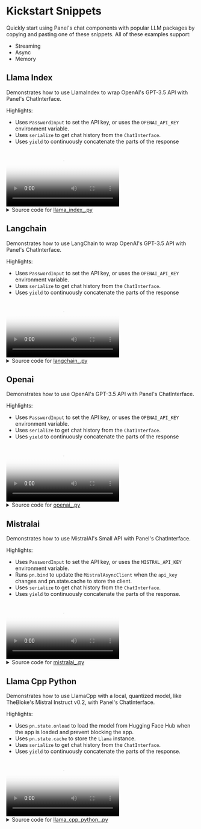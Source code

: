 # Kickstart Snippets
Quickly start using Panel's chat components with popular LLM packages by copying and pasting one of these snippets. All of these examples support:

- Streaming
- Async
- Memory


## Llama Index

Demonstrates how to use LlamaIndex to wrap OpenAI's GPT-3.5 API with Panel's ChatInterface.

Highlights:

- Uses `PasswordInput` to set the API key, or uses the `OPENAI_API_KEY` environment variable.
- Uses `serialize` to get chat history from the `ChatInterface`.
- Uses `yield` to continuously concatenate the parts of the response

<video controls poster="../assets/thumbnails/llama_index.png" >
    <source src="../assets/videos/llama_index.mp4" type="video/mp4"
    style="max-height: 400px; max-width: 600px;">
    Your browser does not support the video tag.
</video>



<details>

<summary>Source code for <a href='../examples/kickstart_snippets/llama_index_.py' target='_blank'>llama_index_.py</a></summary>

```python
"""
Demonstrates how to use LlamaIndex to wrap OpenAI's GPT-3.5 API with Panel's ChatInterface.

Highlights:

- Uses `PasswordInput` to set the API key, or uses the `OPENAI_API_KEY` environment variable.
- Uses `serialize` to get chat history from the `ChatInterface`.
- Uses `yield` to continuously concatenate the parts of the response
"""

import panel as pn
from llama_index.core.agent import ReActAgent
from llama_index.core.llms import ChatMessage
from llama_index.core.tools import FunctionTool
from llama_index.llms.openai import OpenAI

pn.extension()


def multiply(a: int, b: int) -> int:
    """Multiple two integers and returns the result integer"""
    return a * b


async def callback(contents: str, user: str, instance: pn.chat.ChatInterface):
    if api_key_input.value:
        # use api_key_input.value if set, otherwise use OPENAI_API_KEY
        llm.api_key = api_key_input.value

    # memory is a list of messages
    messages = [ChatMessage(**message) for message in instance.serialize()]

    response = await llm.astream_chat(
        model="gpt-3.5-turbo",
        messages=messages,
    )

    async for chunk in response:
        message = chunk.message.content
        yield str(message)


llm = OpenAI(model="gpt-3.5-turbo-0613")

multiply_tool = FunctionTool.from_defaults(fn=multiply)
agent = ReActAgent.from_tools([multiply_tool], llm=llm, verbose=True)

api_key_input = pn.widgets.PasswordInput(
    placeholder="sk-... uses $OPENAI_API_KEY if not set",
    sizing_mode="stretch_width",
    styles={"color": "black"},
)
chat_interface = pn.chat.ChatInterface(
    callback=callback,
    callback_user="GPT-3.5",
    help_text="Send a message to get a reply from GPT 3.5 Turbo!",
)
template = pn.template.FastListTemplate(
    title="LlamaIndex OpenAI GPT-3.5",
    header_background="#83CBF2",
    main=[chat_interface],
    header=[api_key_input],
)
template.servable()
```
</details>


## Langchain

Demonstrates how to use LangChain to wrap OpenAI's GPT-3.5 API with Panel's ChatInterface.

Highlights:

- Uses `PasswordInput` to set the API key, or uses the `OPENAI_API_KEY` environment variable.
- Uses `serialize` to get chat history from the `ChatInterface`.
- Uses `yield` to continuously concatenate the parts of the response

<video controls poster="../assets/thumbnails/langchain.png" >
    <source src="../assets/videos/langchain.mp4" type="video/mp4"
    style="max-height: 400px; max-width: 600px;">
    Your browser does not support the video tag.
</video>



<details>

<summary>Source code for <a href='../examples/kickstart_snippets/langchain_.py' target='_blank'>langchain_.py</a></summary>

```python
"""
Demonstrates how to use LangChain to wrap OpenAI's GPT-3.5 API with Panel's ChatInterface.

Highlights:

- Uses `PasswordInput` to set the API key, or uses the `OPENAI_API_KEY` environment variable.
- Uses `serialize` to get chat history from the `ChatInterface`.
- Uses `yield` to continuously concatenate the parts of the response
"""

from operator import itemgetter

import panel as pn
from langchain.memory import ConversationTokenBufferMemory
from langchain_core.messages import AIMessage, HumanMessage
from langchain_core.output_parsers import StrOutputParser
from langchain_core.prompts import ChatPromptTemplate
from langchain_core.runnables import RunnableLambda, RunnablePassthrough
from langchain_openai import ChatOpenAI

pn.extension()


async def callback(contents: str, user: str, instance: pn.chat.ChatInterface):
    if api_key_input.value:
        # use api_key_input.value if set, otherwise use OPENAI_API_KEY
        llm.api_key = api_key_input.value

    memory.clear()
    for message in instance.serialize():
        if message["role"] == "user":
            memory.chat_memory.add_user_message(HumanMessage(**message))
        else:
            memory.chat_memory.add_ai_message(AIMessage(**message))

    response = chain.astream({"user_input": contents})

    message = ""
    async for chunk in response:
        message += chunk
        yield message


llm = ChatOpenAI(model="gpt-3.5-turbo")
memory = ConversationTokenBufferMemory(
    return_messages=True,
    llm=llm,
    memory_key="chat_history",
    max_token_limit=8192 - 1024,
)
memory_link = RunnablePassthrough.assign(
    chat_history=RunnableLambda(memory.load_memory_variables)
    | itemgetter("chat_history")
)
prompt_link = ChatPromptTemplate.from_template(
    "{chat_history}\n\nBe a helpful chat bot and answer: {user_input}",
)
output_parser = StrOutputParser()

chain = (
    {"user_input": RunnablePassthrough()}
    | memory_link
    | prompt_link
    | llm
    | output_parser
)

api_key_input = pn.widgets.PasswordInput(
    placeholder="sk-... uses $OPENAI_API_KEY if not set",
    sizing_mode="stretch_width",
    styles={"color": "black"},
)
chat_interface = pn.chat.ChatInterface(
    callback=callback,
    callback_user="GPT-3.5",
    help_text="Send a message to get a reply from GPT 3.5 Turbo!",
    callback_exception="verbose",
)
template = pn.template.FastListTemplate(
    title="LangChain OpenAI GPT-3.5",
    header_background="#E8B0E6",
    main=[chat_interface],
    header=[api_key_input],
)
template.servable()
```
</details>


## Openai

Demonstrates how to use OpenAI's GPT-3.5 API with Panel's ChatInterface.

Highlights:

- Uses `PasswordInput` to set the API key, or uses the `OPENAI_API_KEY` environment variable.
- Uses `serialize` to get chat history from the `ChatInterface`.
- Uses `yield` to continuously concatenate the parts of the response

<video controls poster="../assets/thumbnails/openai.png" >
    <source src="../assets/videos/openai.mp4" type="video/mp4"
    style="max-height: 400px; max-width: 600px;">
    Your browser does not support the video tag.
</video>



<details>

<summary>Source code for <a href='../examples/kickstart_snippets/openai_.py' target='_blank'>openai_.py</a></summary>

```python
"""
Demonstrates how to use OpenAI's GPT-3.5 API with Panel's ChatInterface.

Highlights:

- Uses `PasswordInput` to set the API key, or uses the `OPENAI_API_KEY` environment variable.
- Uses `serialize` to get chat history from the `ChatInterface`.
- Uses `yield` to continuously concatenate the parts of the response
"""

import panel as pn
from openai import AsyncOpenAI

pn.extension()


async def callback(contents: str, user: str, instance: pn.chat.ChatInterface):
    if api_key_input.value:
        # use api_key_input.value if set, otherwise use OPENAI_API_KEY
        aclient.api_key = api_key_input.value

    # memory is a list of messages
    messages = instance.serialize()

    response = await aclient.chat.completions.create(
        model="gpt-3.5-turbo",
        messages=messages,
        stream=True,
    )

    message = ""
    async for chunk in response:
        part = chunk.choices[0].delta.content
        if part is not None:
            message += part
            yield message


aclient = AsyncOpenAI()
api_key_input = pn.widgets.PasswordInput(
    placeholder="sk-... uses $OPENAI_API_KEY if not set",
    sizing_mode="stretch_width",
    styles={"color": "black"},
)
chat_interface = pn.chat.ChatInterface(
    callback=callback,
    callback_user="GPT-3.5",
    help_text="Send a message to get a reply from GPT-3.5 Turbo!",
)
template = pn.template.FastListTemplate(
    title="OpenAI GPT-3.5",
    header_background="#212121",
    main=[chat_interface],
    header=[api_key_input],
)
template.servable()
```
</details>


## Mistralai

Demonstrates how to use MistralAI's Small API with Panel's ChatInterface.

Highlights:

- Uses `PasswordInput` to set the API key, or uses the `MISTRAL_API_KEY` environment variable.
- Runs `pn.bind` to update the `MistralAsyncClient` when the `api_key` changes and pn.state.cache to store the client.
- Uses `serialize` to get chat history from the `ChatInterface`.
- Uses `yield` to continuously concatenate the parts of the response.

<video controls poster="../assets/thumbnails/mistralai.png" >
    <source src="../assets/videos/mistralai.mp4" type="video/mp4"
    style="max-height: 400px; max-width: 600px;">
    Your browser does not support the video tag.
</video>



<details>

<summary>Source code for <a href='../examples/kickstart_snippets/mistralai_.py' target='_blank'>mistralai_.py</a></summary>

```python
"""
Demonstrates how to use MistralAI's Small API with Panel's ChatInterface.

Highlights:

- Uses `PasswordInput` to set the API key, or uses the `MISTRAL_API_KEY` environment variable.
- Runs `pn.bind` to update the `MistralAsyncClient` when the `api_key` changes and pn.state.cache to store the client.
- Uses `serialize` to get chat history from the `ChatInterface`.
- Uses `yield` to continuously concatenate the parts of the response.
"""

import os

import panel as pn
from mistralai import Mistral, UserMessage

pn.extension()


def update_api_key(api_key):
    # Use the provided api_key or default to the environment variable
    pn.state.cache["aclient"] = (
        Mistral(api_key=api_key)
        if api_key
        else Mistral(api_key=os.getenv("MISTRAL_API_KEY", ""))
    )


async def callback(contents: str, user: str, instance: pn.chat.ChatInterface):
    # memory is a list of serialized messages
    messages = instance.serialize()

    # Convert serialized messages into UserMessage format
    formatted_messages = [UserMessage(content=msg["content"]) for msg in messages]

    response = await pn.state.cache["aclient"].chat.stream_async(
        model="mistral-small",
        messages=formatted_messages,
    )

    message = ""
    async for chunk in response:
        part = chunk.data.choices[0].delta.content
        if part is not None:
            message += part
            yield message


# Input widget for the API key
api_key_input = pn.widgets.PasswordInput(
    placeholder="Uses $MISTRAL_API_KEY if not set",
    sizing_mode="stretch_width",
    styles={"color": "black"},
)

# Bind the API key input to the update function
pn.bind(update_api_key, api_key_input, watch=True)
api_key_input.param.trigger("value")

# Define the Chat Interface with callback
chat_interface = pn.chat.ChatInterface(
    callback=callback,
    callback_user="MistralAI",
    help_text="Send a message to get a reply from MistralAI!",
    callback_exception="verbose",
)

# Template with the chat interface
template = pn.template.FastListTemplate(
    title="MistralAI Small",
    header_background="#FF7000",
    main=[chat_interface],
    header=[api_key_input],
)

# Serve the template
template.servable()
```
</details>


## Llama Cpp Python

Demonstrates how to use LlamaCpp with a local, quantized model, like TheBloke's Mistral Instruct v0.2,
with Panel's ChatInterface.

Highlights:

- Uses `pn.state.onload` to load the model from Hugging Face Hub when the app is loaded and prevent blocking the app.
- Uses `pn.state.cache` to store the `Llama` instance.
- Uses `serialize` to get chat history from the `ChatInterface`.
- Uses `yield` to continuously concatenate the parts of the response.

<video controls poster="../assets/thumbnails/llama_cpp_python.png" >
    <source src="../assets/videos/llama_cpp_python.mp4" type="video/mp4"
    style="max-height: 400px; max-width: 600px;">
    Your browser does not support the video tag.
</video>



<details>

<summary>Source code for <a href='../examples/kickstart_snippets/llama_cpp_python_.py' target='_blank'>llama_cpp_python_.py</a></summary>

```python
"""
Demonstrates how to use LlamaCpp with a local, quantized model, like TheBloke's Mistral Instruct v0.2,
with Panel's ChatInterface.

Highlights:

- Uses `pn.state.onload` to load the model from Hugging Face Hub when the app is loaded and prevent blocking the app.
- Uses `pn.state.cache` to store the `Llama` instance.
- Uses `serialize` to get chat history from the `ChatInterface`.
- Uses `yield` to continuously concatenate the parts of the response.
"""

import panel as pn
from huggingface_hub import hf_hub_download
from llama_cpp import Llama

REPO_ID = "TheBloke/Mistral-7B-Instruct-v0.2-code-ft-GGUF"
FILENAME = "mistral-7b-instruct-v0.2-code-ft.Q5_K_S.gguf"

pn.extension()


def load_model():
    model_path = hf_hub_download(repo_id=REPO_ID, filename=FILENAME)
    pn.state.cache["llama"] = Llama(
        model_path=model_path,
        chat_format="mistral-instruct",
        verbose=False,
        n_gpu_layers=-1,
    )
    chat_interface.disabled = False


def callback(contents: str, user: str, instance: pn.chat.ChatInterface):
    # memory is a list of messages
    messages = instance.serialize()

    llama = pn.state.cache["llama"]
    response = llama.create_chat_completion_openai_v1(messages=messages, stream=True)

    message = ""
    for chunk in response:
        part = chunk.choices[0].delta.content
        if part is not None:
            message += part
            yield message


chat_interface = pn.chat.ChatInterface(
    callback=callback,
    callback_user="LlamaCpp",
    help_text="Send a message to get a reply from LlamaCpp!",
    disabled=True,
)
template = pn.template.FastListTemplate(
    title="LlamaCpp Mistral",
    header_background="#A0A0A0",
    main=[chat_interface],
)
pn.state.onload(load_model)
template.servable()
```
</details>